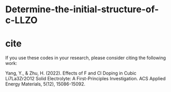 # Determine-the-initial-structure-of-c-LLZO



# cite
If you use these codes in your research, please consider citing the following work:

Yang, Y., & Zhu, H. (2022). Effects of F and Cl Doping in Cubic Li7La3Zr2O12 Solid Electrolyte: A First-Principles Investigation. ACS Applied Energy Materials, 5(12), 15086-15092.

